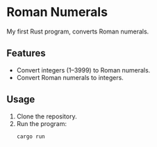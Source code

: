 # Roman Numerals

My first Rust program, converts Roman numerals.

## Features
- Convert integers (1–3999) to Roman numerals.
- Convert Roman numerals to integers.

## Usage
1. Clone the repository.
2. Run the program:
   ```bash
   cargo run

